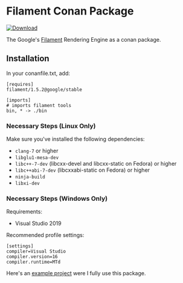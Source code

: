 # Filament Conan Package
 [ ![Download](https://api.bintray.com/packages/luizgabriel/conan-repo/filament%3Agoogle/images/download.svg) ](https://bintray.com/luizgabriel/conan-repo/filament%3Agoogle/_latestVersion)

The Google's [Filament](https://github.com/google/filament) Rendering Engine as a conan package.

## Installation

In your conanfile.txt, add:
```
[requires]
filament/1.5.2@google/stable

[imports]
# imports filament tools
bin, * -> ./bin
```

### Necessary Steps (Linux Only)
Make sure you've installed the following dependencies:

- `clang-7` or higher
- `libglu1-mesa-dev`
- `libc++-7-dev` (libcxx-devel and libcxx-static on Fedora) or higher
- `libc++abi-7-dev` (libcxxabi-static on Fedora) or higher
- `ninja-build`
- `libxi-dev`

### Necessary Steps (Windows Only)

Requirements:
- Visual Studio 2019

Recommended profile settings:
```
[settings]
compiler=Visual Studio
compiler.version=16
compiler.runtime=MTd
```

Here's an [example project](https://github.com/luizgabriel/Spatial.Engine) were I fully use this package.
